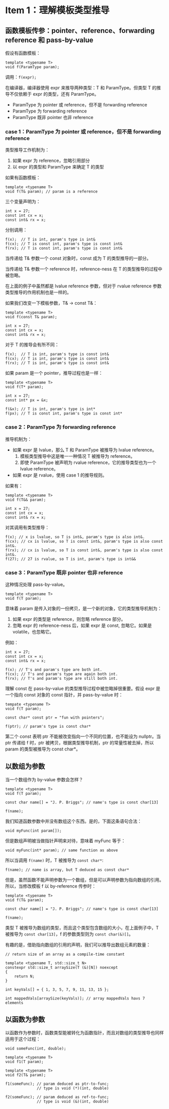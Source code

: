 # Item 1：理解模板类型推导

## 函数模板传参：pointer、reference、forwarding reference 和 pass-by-value

假设有函数模板：

```
template <typename T>
void f(ParamType param);
```

调用：`f(expr);`

在编译器，编译器使用 expr 来推导两种类型：T 和 ParamType。但类型 T 的推导不仅依赖于 expr 的类型，还有 ParamType。

- ParamType 为 pointer 或 reference，但不是 forwarding reference
- ParamType 为 forwarding reference
- ParamType 既非 pointer 也非 reference

### case 1：ParamType 为 pointer 或 reference，但不是 forwarding reference

类型推导工作机制为：
1. 如果 expr 为 reference，忽略引用部分
2. 以 expr 的类型和 ParamType 来确定 T 的类型

如果有函数模板：

```
template <typename T>
void f(T& param); // param is a reference
```

三个变量声明为：

```
int x = 27;
const int cx = x;
const int& rx = x;
```

分别调用：

```
f(x);  // T is int, param's type is int&
f(cx); // T is const int, param's type is const int&
f(rx); // T is const int, param's type is const int&
```

当传递给 T& 参数一个 const 对象时，const 成为 T 的类型推导的一部分。

当传递给 T& 参数一个 reference 时，reference-ness 在 T 的类型推导的过程中被忽略。

在上面的例子中虽然都是 lvalue reference 参数，但对于 rvalue reference 参数类型推导的作用机制也是一样的。

如果我们改变一下模板参数，T& -> const T&：

```
template <typename T>
void f(const T& param);

int x = 27;
const int cx = x;
const int& rx = x;
```

对于 T 的推导会有所不同：

```
f(x);  // T is int, param's type is const int&
f(cx); // T is int, param's type is const int&
f(rx); // T is int, param's type is const int&
```

如果 param 是一个 pointer，推导过程也是一样：

```
template <typename T>
void f(T* param);

int x = 27;
const int* px = &x;
```

```
f(&x); // T is int, param's type is int*
f(px); // T is const int, param's type is const int*
```

### case 2：ParamType 为 forwarding reference

推导机制为：

- 如果 expr 是 lvalue，那么 T 和 ParamType 被推导为 lvalue reference。
  1. 模板类型推导中这是唯一一种情况 T 被推导为 reference。
  2. 即使 ParamType 被声明为 rvalue reference，它的推导类型也为一个 lvalue reference。
- 如果 expr 是 rvalue，使用 case 1 的推导规则。

如果有：

```
template <typename T>
void f(T&& param);

int x = 27;
const int cx = x;
const int& rx = x;
```

对其调用有类型推导：

```
f(x); // x is lvalue, so T is int&, param's type is also int&.
f(cx); // cx is lvalue, so T is const int&, param's type is also const int&.
f(rx); // cx is lvalue, so T is const int&, param's type is also const int&.
f(27); // 27 is rvalue, so T is int, param's type is int&&
```

### case 3：ParamType 既非 pointer 也非 reference

这种情况处理 pass-by-value。

```
template <typename T>
void f(T param);
```

意味着 param 是传入对象的一份拷贝，是一个新的对象，它的类型推导机制为：
1. 如果 expr 的类型是 reference，则忽略 reference 部分。
2. 忽略 expr 的 reference-ness 后，如果 expr 是 const, 忽略它。如果是 volatile，也忽略它。

例如：

```
int x = 27;
const int cx = x;
const int& rx = x;

f(x); // T's and param's type are both int.
f(cx); // T's and param's type are again both int.
f(rx); // T's and param's type are still both int.
```

理解 const 在 pass-by-value 的类型推导过程中被忽略掉很重要。假设 expr 是一个指向 const 对象的 const 指针，并 pass-by-value 时：

```
tempate <typename T>
void f(T param);

const char* const ptr = "fun with pointers";

f(ptr); // param's type is const char*
```

第二个 const 表明 ptr 不能被改变指向一个不同的位置，也不能设为 nullptr。当 ptr 传递给 f 时，ptr 被拷贝，根据类型推导机制，ptr 的常量性被去掉，所以 param 的类型被推导为 const char*。

## 以数组为参数

当一个数组作为 by-value 参数会怎样？

```
template <typename T>
void f(T param);

const char name[] = "J. P. Briggs"; // name's type is const char[13]

f(name);
```

我们知道函数参数中并没有数组这个东西。是的，下面这条语句合法：

```
void myFunc(int param[]);
```

但是数组声明被当做指针声明来对待，意味着 myFunc 等于：

```
void myFunc(int* param); // same function as above
```

所以当调用 `f(name)` 时，T 被推导为 `const char*`:

```
f(name); // name is array, but T deduced as const char*
```

但是，虽然函数不能声明参数为一个数组，但是可以声明参数为指向数组的引用。所以，当修改模板 f 以 by-reference 传参时：

```
template <typename T>
void f(T& param);

const char name[] = "J. P. Briggs"; // name's type is const char[13]

f(name);
```

类型 T 被推导为数组的类型，而且这个类型包含数组的大小，在上面例子中，T 被推导为 `const char[13]`，f 的参数类型则为 `const char(&)[]`。

有趣的是，借助指向数组的引用的声明，我们可以推导出数组元素的数量：

```
// return size of an array as a compile-time constant

template <typename T, std::size_t N>
constexpr std::size_t arraySize(T (&)[N]) noexcept
{
    return N;
}

int keyVals[] = { 1, 3, 5, 7, 9, 11, 13, 15 };

int mappedVals[arraySize(keyVals)]; // array mappedVals havs 7 elements 
```

## 以函数为参数

以函数作为参数时，函数类型能被转化为函数指针，而且对数组的类型推导也同样适用于这个过程：

```
void someFunc(int, double);

template <typename T>
void f1(T param);

template <typename T>
void f2(T& param);

f1(someFunc); // param deduced as ptr-to-func;
              // type is void (*)(int, double)

f2(someFunc); // param deduced as ref-to-func;
              // type is void (&)(int, double)
```